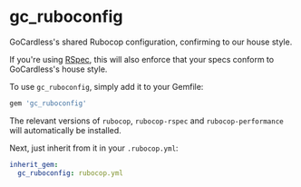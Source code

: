 gc_ruboconfig
==========

GoCardless's shared Rubocop configuration, confirming to our house style.

If you're using [RSpec](https://github.com/rspec/rspec), this will also enforce that your
specs conform to GoCardless's house style.

To use `gc_ruboconfig`, simply add it to your Gemfile:

```ruby
gem 'gc_ruboconfig'
```

The relevant versions of `rubocop`, `rubocop-rspec` and `rubocop-performance`
will automatically be installed.

Next, just inherit from it in your `.rubocop.yml`:

```yaml
inherit_gem:
  gc_ruboconfig: rubocop.yml
```
